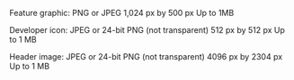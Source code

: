 Feature graphic:
PNG or JPEG
1,024 px by 500 px
Up to 1MB

Developer icon: 
JPEG or 24-bit PNG (not transparent)
512 px by 512 px
Up to 1 MB

Header image:
JPEG or 24-bit PNG (not transparent)
4096 px by 2304 px
Up to 1 MB
